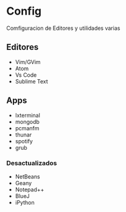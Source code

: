# Config
Comfiguracion de Editores y utilidades varias



## Editores 

- Vim/GVim
- Atom
- Vs Code
- Sublime Text

## Apps

- lxterminal
- mongodb
- pcmanfm
- thunar
- spotify
- grub


### Desactualizados
- NetBeans
- Geany
- Notepad++
- BlueJ
- iPython
